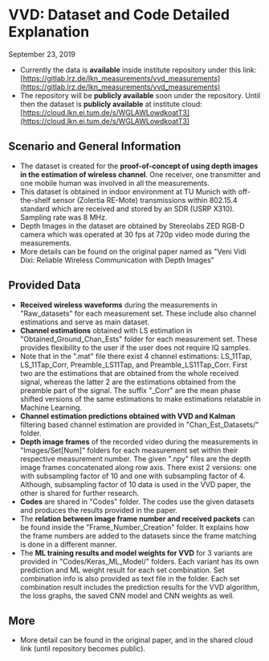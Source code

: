 # VVD: Dataset and Code Detailed Explanation
September 23, 2019

* Currently the data is **available** inside institute repository under this link: [https://gitlab.lrz.de/lkn_measurements/vvd_measurements](https://gitlab.lrz.de/lkn_measurements/vvd_measurements)
* The repository will be **publicly available** soon under the repository. Until then the dataset is **publicly available** at institute cloud:[https://cloud.lkn.ei.tum.de/s/WGLAWLowdkoatT3](https://cloud.lkn.ei.tum.de/s/WGLAWLowdkoatT3)

## Scenario and General Information

* The dataset is created for the **proof-of-concept of using depth images in the estimation of wireless channel**. One receiver, one transmitter and one mobile human was involved in all the measurements.
* This dataset is obtained in indoor environment at TU Munich with off-the-shelf sensor (Zolertia RE-Mote) transmissions within 802.15.4 standard which are received and stored by an SDR (USRP X310). Sampling rate was 8 MHz. 
* Depth Images in the dataset are obtained by Stereolabs ZED RGB-D camera which was operated
at 30 fps at 720p video mode during the measurements.
* More details can be found on the original paper named as "Veni Vidi Dixi: Reliable Wireless Communication with Depth Images"

## Provided Data

* **Received wireless waveforms** during the measurements in "Raw\_datasets" for each measurement set. These include also channel estimations and serve as main dataset.
* **Channel estimations** obtained with LS estimation in "Obtained\_Ground\_Chan\_Ests" folder for each measurement set. These provides flexibility to the user if the user does not require IQ samples. 
* Note that in the ".mat" file there exist 4 channel estimations: LS_11Tap, LS_11Tap_Corr, Preamble_LS11Tap, and Preamble_LS11Tap_Corr. First two are the estimations that are obtained from the whole received signal, whereas the latter 2 are the estimations obtained from the preamble part of the signal. The suffix "_Corr" are the mean phase shifted versions of the same estimations to make estimations relatable in Machine Learning.
* **Channel estimation predictions obtained with VVD and Kalman** filtering based channel estimation are provided in "Chan\_Est\_Datasets/" folder.
* **Depth image frames** of the recorded video during the measurements in "Images/Set[Num]" folders for each measurement set within their respective measurement number. The given ".npy" files are the depth image frames concatenated along row axis. There exist 2 versions: one with subsampling factor of 10 and one with subsampling factor of 4. Although, subsampling factor of 10 data is used in the VVD paper, the other is shared for further research.
* **Codes** are shared in "Codes" folder. The codes use the given datasets and produces the results provided in the paper.
* The **relation between image frame number and received packets** can be found inside the "Frame\_Number\_Creation" folder. It explains how the frame numbers are added to the datasets since the frame matching is done in a different manner.
* The **ML training results and model weights for VVD** for 3 variants are provided in "Codes/Keras\_ML\_Model/" folders. Each variant has its own prediction and ML weight result for each set combination. Set combination info is also provided as text file in the folder. Each set combination result includes the prediction results for the VVD algorithm, the loss graphs, the saved CNN model and CNN weights as well.

## More

* More detail can be found in the original paper, and in the shared cloud link (until repository becomes public).
